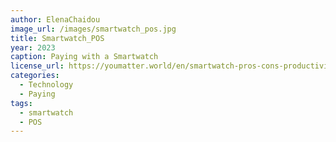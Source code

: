 ```yaml
---
author: ElenaChaidou
image_url: /images/smartwatch_pos.jpg
title: Smartwatch_POS
year: 2023
caption: Paying with a Smartwatch 
license_url: https://youmatter.world/en/smartwatch-pros-cons-productivity/
categories:
  - Technology  
  - Paying
tags:
  - smartwatch
  - POS
---
```

